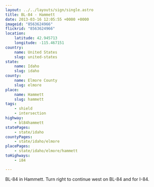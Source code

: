 ```yaml
---
layout: ../../layouts/sign/single.astro
title: BL-84 - Hammett
date: 2013-03-16 12:05:55 +0000 +0000
imageid: "8563624966"
flickrid: "8563624966"
location:
    latitude: 42.945713
    longitude: -115.467151
country:
    name: United States
    slug: united-states
state:
    name: Idaho
    slug: idaho
county:
    name: Elmore County
    slug: elmore
place:
    name: Hammett
    slug: hammett
tags:
    - shield
    - intersection
highway:
    - bl84hammett
statePages:
    - state/idaho
countyPages:
    - state/idaho/elmore
placePages:
    - state/idaho/elmore/hammett
toHighways:
    - i84

---
```

BL-84 in Hammett.  Turn right to continue west on BL-84 and for I-84.